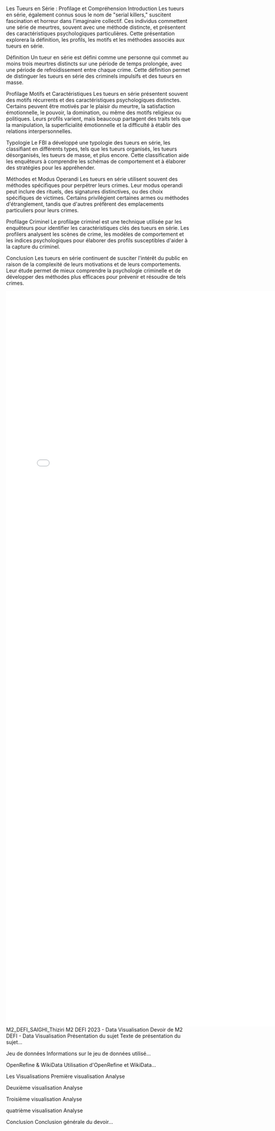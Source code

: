 Les Tueurs en Série : Profilage et Compréhension
Introduction
Les tueurs en série, également connus sous le nom de "serial killers," suscitent fascination et horreur dans l'imaginaire collectif. Ces individus commettent une série de meurtres, souvent avec une méthode distincte, et présentent des caractéristiques psychologiques particulières. Cette présentation explorera la définition, les profils, les motifs et les méthodes associés aux tueurs en série.

Définition
Un tueur en série est défini comme une personne qui commet au moins trois meurtres distincts sur une période de temps prolongée, avec une période de refroidissement entre chaque crime. Cette définition permet de distinguer les tueurs en série des criminels impulsifs et des tueurs en masse.

Profilage
Motifs et Caractéristiques
Les tueurs en série présentent souvent des motifs récurrents et des caractéristiques psychologiques distinctes. Certains peuvent être motivés par le plaisir du meurtre, la satisfaction émotionnelle, le pouvoir, la domination, ou même des motifs religieux ou politiques. Leurs profils varient, mais beaucoup partagent des traits tels que la manipulation, la superficialité émotionnelle et la difficulté à établir des relations interpersonnelles.

Typologie
Le FBI a développé une typologie des tueurs en série, les classifiant en différents types, tels que les tueurs organisés, les tueurs désorganisés, les tueurs de masse, et plus encore. Cette classification aide les enquêteurs à comprendre les schémas de comportement et à élaborer des stratégies pour les appréhender.

Méthodes et Modus Operandi
Les tueurs en série utilisent souvent des méthodes spécifiques pour perpétrer leurs crimes. Leur modus operandi peut inclure des rituels, des signatures distinctives, ou des choix spécifiques de victimes. Certains privilégient certaines armes ou méthodes d'étranglement, tandis que d'autres préfèrent des emplacements particuliers pour leurs crimes.

Profilage Criminel
Le profilage criminel est une technique utilisée par les enquêteurs pour identifier les caractéristiques clés des tueurs en série. Les profilers analysent les scènes de crime, les modèles de comportement et les indices psychologiques pour élaborer des profils susceptibles d'aider à la capture du criminel.

Conclusion
Les tueurs en série continuent de susciter l'intérêt du public en raison de la complexité de leurs motivations et de leurs comportements. Leur étude permet de mieux comprendre la psychologie criminelle et de développer des méthodes plus efficaces pour prévenir et résoudre de tels crimes.

<iframe style="width: 80vw; height: 50vh; border: none;" src="[https://mapfact.com/examples/serial-killers](https://mapfact.com/examples/serial-killers )"></iframe>
M2_DEFI_SAIGHI_Thiziri
M2 DEFI 2023 - Data Visualisation
Devoir de M2 DEFI - Data Visualisation
Présentation du sujet
Texte de présentation du sujet...

Jeu de données
Informations sur le jeu de données utilisé...

OpenRefine & WikiData
Utilisation d'OpenRefine et WikiData...

Les Visualisations
Première visualisation
Analyse

Deuxième visualisation
Analyse

Troisième visualisation
Analyse

quatrième visualisation
Analyse

Conclusion
Conclusion générale du devoir...
